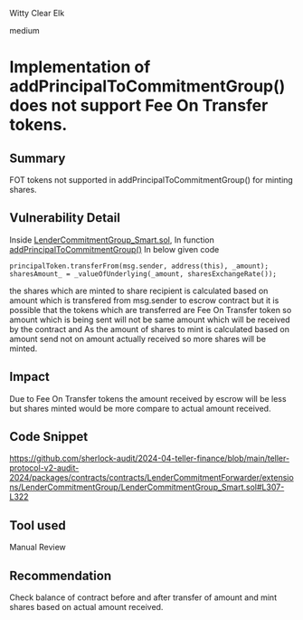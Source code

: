Witty Clear Elk

medium

# Implementation of addPrincipalToCommitmentGroup() does not support Fee On Transfer tokens.

## Summary
FOT tokens not supported in addPrincipalToCommitmentGroup() for minting shares.

## Vulnerability Detail
Inside [LenderCommitmentGroup_Smart.sol](https://github.com/sherlock-audit/2024-04-teller-finance/blob/main/teller-protocol-v2-audit-2024/packages/contracts/contracts/LenderCommitmentForwarder/extensions/LenderCommitmentGroup/LenderCommitmentGroup_Smart.sol), In function [addPrincipalToCommitmentGroup()](https://github.com/sherlock-audit/2024-04-teller-finance/blob/main/teller-protocol-v2-audit-2024/packages/contracts/contracts/LenderCommitmentForwarder/extensions/LenderCommitmentGroup/LenderCommitmentGroup_Smart.sol#L307-L322) In below given code

`principalToken.transferFrom(msg.sender, address(this), _amount);`
`sharesAmount_ = _valueOfUnderlying(_amount, sharesExchangeRate());`

 the shares which are minted to share recipient is calculated based on amount which is transfered from msg.sender to escrow contract but it is possible that the tokens which are transferred are Fee On Transfer token so amount which is being sent will not be same amount which will be received by the contract and As the amount of shares to mint is calculated based on amount send not on amount actually received so more shares will be minted.

## Impact
Due to Fee On Transfer tokens the amount received by escrow will be less but shares minted would be more compare to actual amount received.
## Code Snippet
https://github.com/sherlock-audit/2024-04-teller-finance/blob/main/teller-protocol-v2-audit-2024/packages/contracts/contracts/LenderCommitmentForwarder/extensions/LenderCommitmentGroup/LenderCommitmentGroup_Smart.sol#L307-L322

## Tool used

Manual Review

## Recommendation
Check balance of contract before and after transfer of amount and mint shares based on actual amount received.
